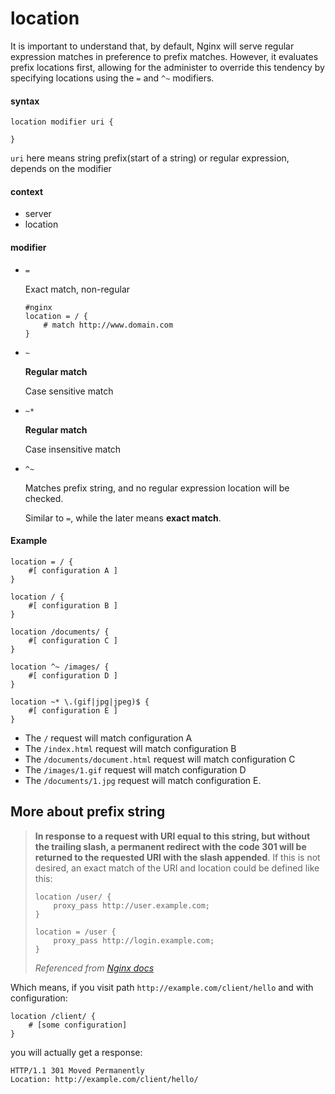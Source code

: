 # location

It is important to understand that, by default, Nginx will serve regular expression matches in preference to prefix matches. However, it evaluates prefix locations first, allowing for the administer to override this tendency by specifying locations using the `=` and `^~` modifiers.

#### syntax

```nginx
location modifier uri {

}
```

`uri` here means string prefix(start of a string) or regular expression, depends on the modifier

#### context

- server
- location

#### modifier

- `=`

    Exact match, non-regular

    ```nginx
    #nginx
    location = / {
        # match http://www.domain.com
    }
    ```

- `~`

    **Regular match**

    Case sensitive match

- `~*`

    **Regular match**

    Case insensitive match

- `^~`

    Matches prefix string, and no regular expression location will be checked.

    Similar to `=`, while the later means **exact match**.

#### Example

```nginx
location = / {
    #[ configuration A ]
}

location / {
    #[ configuration B ]
}

location /documents/ {
    #[ configuration C ]
}

location ^~ /images/ {
    #[ configuration D ]
}

location ~* \.(gif|jpg|jpeg)$ {
    #[ configuration E ]
}
```

- The `/` request will match configuration A
- The `/index.html` request will match configuration B
- The `/documents/document.html` request will match configuration C
- The `/images/1.gif` request will match configuration D
- The `/documents/1.jpg` request will match configuration E.

## More about prefix string

> **In response to a request with URI equal to this string, but without the trailing slash, a permanent redirect with the code 301 will be returned to the requested URI with the slash appended**. If this is not desired, an exact match of the URI and location could be defined like this:
>
> ```nginx
> location /user/ {
>     proxy_pass http://user.example.com;
> }
>
> location = /user {
>     proxy_pass http://login.example.com;
> }
> ```
>
> _Referenced from [Nginx docs](https://nginx.org/en/docs/http/ngx_http_core_module.html#location)_

Which means, if you visit path `http://example.com/client/hello` and with configuration:

```nginx
location /client/ {
    # [some configuration]
}
```

you will actually get a response:

```http
HTTP/1.1 301 Moved Permanently
Location: http://example.com/client/hello/
```
